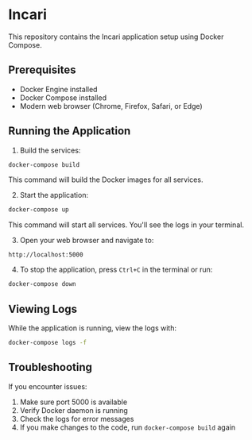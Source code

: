 # Incari

This repository contains the Incari application setup using Docker Compose.

## Prerequisites

- Docker Engine installed
- Docker Compose installed
- Modern web browser (Chrome, Firefox, Safari, or Edge)

## Running the Application

1. Build the services:
```bash
docker-compose build
```
This command will build the Docker images for all services.

2. Start the application:
```bash
docker-compose up
```
This command will start all services. You'll see the logs in your terminal.

3. Open your web browser and navigate to:
```
http://localhost:5000
```

4. To stop the application, press `Ctrl+C` in the terminal or run:
```bash
docker-compose down
```

## Viewing Logs

While the application is running, view the logs with:
```bash
docker-compose logs -f
```

## Troubleshooting

If you encounter issues:
1. Make sure port 5000 is available
2. Verify Docker daemon is running
3. Check the logs for error messages
4. If you make changes to the code, run `docker-compose build` again